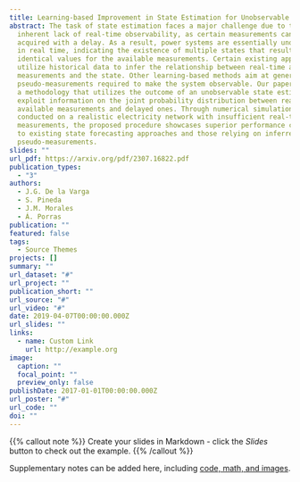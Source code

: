 ```yaml
---
title: Learning-based Improvement in State Estimation for Unobservable Systems
abstract: The task of state estimation faces a major challenge due to the
  inherent lack of real-time observability, as certain measurements can only be
  acquired with a delay. As a result, power systems are essentially unobservable
  in real time, indicating the existence of multiple states that result in
  identical values for the available measurements. Certain existing approaches
  utilize historical data to infer the relationship between real-time available
  measurements and the state. Other learning-based methods aim at generating the
  pseudo-measurements required to make the system observable. Our paper presents
  a methodology that utilizes the outcome of an unobservable state estimator to
  exploit information on the joint probability distribution between real-time
  available measurements and delayed ones. Through numerical simulations
  conducted on a realistic electricity network with insufficient real-time
  measurements, the proposed procedure showcases superior performance compared
  to existing state forecasting approaches and those relying on inferred
  pseudo-measurements.
slides: ""
url_pdf: https://arxiv.org/pdf/2307.16822.pdf
publication_types:
  - "3"
authors:
  - J.G. De la Varga
  - S. Pineda
  - J.M. Morales
  - Á. Porras
publication: ""
featured: false
tags:
  - Source Themes
projects: []
summary: ""
url_dataset: "#"
url_project: ""
publication_short: ""
url_source: "#"
url_video: "#"
date: 2019-04-07T00:00:00.000Z
url_slides: ""
links:
  - name: Custom Link
    url: http://example.org
image:
  caption: ""
  focal_point: ""
  preview_only: false
publishDate: 2017-01-01T00:00:00.000Z
url_poster: "#"
url_code: ""
doi: ""
---
```


{{% callout note %}}
Create your slides in Markdown - click the *Slides* button to check out the example.
{{% /callout %}}

Supplementary notes can be added here, including [code, math, and images](https://wowchemy.com/docs/writing-markdown-latex/).
